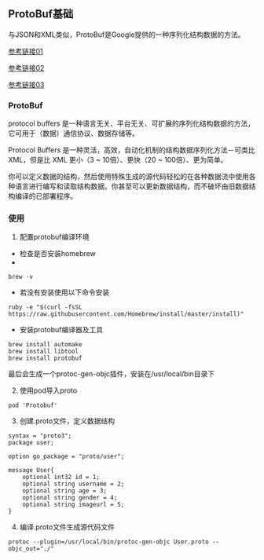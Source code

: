 ## ProtoBuf基础

与JSON和XML类似，ProtoBuf是Google提供的一种序列化结构数据的方法。

[参考链接01](https://www.jianshu.com/p/8c6c009bc500/)

[参考链接02](https://hyichao.github.io/ios-protobuf/)

[参考链接03](https://github.com/alexeyxo/protobuf-objc)

### ProtoBuf

protocol buffers 是一种语言无关、平台无关、可扩展的序列化结构数据的方法，它可用于（数据）通信协议、数据存储等。

Protocol Buffers 是一种灵活，高效，自动化机制的结构数据序列化方法－可类比 XML，但是比 XML 更小（3 ~ 10倍）、更快（20 ~ 100倍）、更为简单。

你可以定义数据的结构，然后使用特殊生成的源代码轻松的在各种数据流中使用各种语言进行编写和读取结构数据。你甚至可以更新数据结构，而不破坏由旧数据结构编译的已部署程序。

### 使用

1. 配置protobuf编译环境

- 检查是否安装homebrew
-
```
brew -v
```

- 若没有安装使用以下命令安装

```
ruby -e "$(curl -fsSL https://raw.githubusercontent.com/Homebrew/install/master/install)"
```

- 安装protobuf编译器及工具

```
brew install automake
brew install libtool
brew install protobuf
```

最后会生成一个protoc-gen-objc插件，安装在/usr/local/bin目录下

2. 使用pod导入proto

```
pod 'Protobuf'
```

3. 创建.proto文件，定义数据结构

```
syntax = "proto3";
package user;

option go_package = "proto/user";

message User{
    optional int32 id = 1;
    optional string username = 2;
    optional string age = 3;
    optional string gender = 4;
    optional string imageurl = 5;
}
```

4. 编译.proto文件生成源代码文件

```
protoc --plugin=/usr/local/bin/protoc-gen-objc User.proto --objc_out="./"
```
